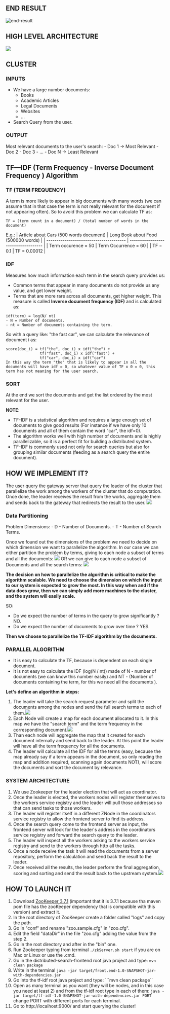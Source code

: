 ## END RESULT



![end-result](./end-result.png)

## HIGH LEVEL ARCHITECTURE

![](./high-level-search-architecture.png)

## CLUSTER

### INPUTS
- We have a large number documents:
	- Books
	- Academic Articles
	- Legal Documents
	- Websites
	- ...
- Search Query from the user.

### OUTPUT
Most relevant documents to the user's search:
	- Doc 1 -> Most Relevant
	- Doc 2
	- Doc 3
	- ...
	- Doc N -> Least Relevant


## TF—IDF (Term Frequency  - Inverse Document Frequency ) Algorithm


### TF (TERM FREQUENCY)
A term is more likely to appear in big documents with many words (we can assume that in that case the term is not really relevant for the document if not appearing often). So to avoid this problem we can calculate TF as: 
```
TF = (term count in a document) / (total number of words in the document)
```

E.g.:
| Article about Cars (500 words document) | Long Book about Food (500000 words) |
| --------------------------------------- | ----------------------------------- |
| Term occurence = 50                     | Term Occurrence = 60                |
| TF = 0.1                                | TF = 0.00012                        |

### IDF
Measures how much information each term in the search query provides us: 
- Common terms that appear in many documents do not provide us any value, and get lower weight.
- Terms that are more rare across all documents, get higher weight.
This measure is called **Inverse document frequency (IDF)** and is calculated as:
```
idf(term) = log(N/ nt)
- N = Number of documents.
- nt = Number of documents containing the term.
```

So with a query like: "the fast car", we can calculate the relevance of document i as:
```
score(doc_i) = tf("the", doc_i) x idf("the") +
		       tf("fast", doc_i) x idf("fast") +
		       tf("car", doc_i) x idf("car")
In this way the term "the" that is likely to appear in all the documents will have idf = 0, so whatever value of TF x 0 = 0, this term has not meaning for the user search.
```

### SORT
At the end we sort the documents and get the list ordered by the most relevant for the user.

**NOTE**:

- TF-IDF is a statistical algorithm and requires a large enough set of documents to give good results (For instance if we have only 10 documents and all of them contain the word "car", the idf=0).
- The algorithm works well with high number of documents and is highly parallelizable, so it is a perfect fit for building a distributed system.
- TF-IDF is commonly used not only for search queries but also for grouping similar documents (feeding as a search query the entire document).

## HOW WE IMPLEMENT IT?

The user query the gateway server that query the leader of the cluster that parallelize the work among the workers of the cluster that do computation. Once done, the leader receives the result from the works, aggregate them and sends back to the gateway that redirects the result to the user.
![](search-alg.png)

### Data Partitioning
Problem Dimensions:
	- D - Number of Documents.
	- T - Number of Search Terms.

Once we found out the dimensions of the problem we need to decide on which dimension we want to parallelize the algorithm.
In our case we can either partition the problem by terms, giving to each node a subset of terms and all the documents:
![](termpartition.png)
OR
we can give to each node a subset of Documents and all the search terms:
![](search-terms.png)

**The decision on how to parallelize the algorithm is critical to make the algorithm scalable. We need to choose the dimension on which the input to our system is expected to grow the most.
In this way when and if the data does grow, then we can simply add more machines to the cluster, and the system will easily scale.**

SO:
- Do we expect the number of terms in the query to grow significantly ?  NO.
- Do we expect the number of documents to grow over time  ? YES.

**Then we choose to parallelize the TF-IDF algorithm by the documents.**


### PARALLEL ALGORITHM
- It is easy to calculate the TF, because is dependent on each single document.
- It is not easy to calculate the IDF (log(N / nt)) made of N - number of documents (we can know this number easily) and NT - (Number of documents containing the term, for this we need all the documents ).

**Let's define an algorithm in steps:**
1. The leader will take the search request parameter and split the documents among the nodes and send the full search terms to each of them.![](search-step1.png)
2. Each Node will create a map for each document allocated to it. In this map we have the "search term" and the term frequency in the corresponding document.![](search-step2.png)
3. Than each node will aggregate the map that it created for each document internally and send back to the leader. At this point the leader will have all the term frequency for all the documents.
4. The leader will calculate all the IDF for all the terms (easy, because the map already say if a term appears in the document, so only reading the map and addition required, scanning again documents NOT), will score the documents and sort the document by relevance.

### SYSTEM ARCHITECTURE
1. We use Zookeeper for the leader election that will act as coordinator.
2. Once the leader is elected, the workers nodes will register themselves to the workers service registry and the leader will pull those addresses so that can send tasks to those workers.
3. The leader will register itself in a different ZNode in the coordinators service registry to allow the frontend server to find its address.
4. Once the search query come to the frontend server as input, the frontend server will look for the leader's address in the coordinators service registry and forward the search query to the leader. 
5. The leader will inspect all the workers asking to the workers service registry and send to the workers through http all the tasks. 
6. Once a node receive the task it will read the documents from a server repository, perform the calculation and send back the result to the leader.
7. Once received all the results, the leader perform the final aggregation, scoring and sorting and send the result back to the upstream system.![](./system-architecture-search.png)



## HOW TO LAUNCH IT

1. Download [ZooKeeper 3.7.1](https://www.apache.org/dyn/closer.lua/zookeeper/zookeeper-3.7.1/apache-zookeeper-3.7.1-bin.tar.gz) (important that it is 3.7.1 because tha maven pom file has the zooKeeper dependency that is compatible with this version) and extract it.
2. In the root directory of ZooKeeper create a folder called "logs" and copy the path.
3. Go in "conf" and rename "zoo.sample.cfg" in "zoo.cfg". 
4. Edit the field "dataDir" in the file "zoo.cfg"  adding the value from the step 2.
5. Go in the root directory and after in the "bin" one.
6. Run Zookeeper typing from terminal ```./zkServer.sh start``` if you are on Mac or Linux or use the .cmd.
7. Go in the distributed-search-frontend root java project and type: ```mvn clean package``` 
8. Write in the terminal ```java -jar target/front.end-1.0-SNAPSHOT-jar-with-dependencies.jar```
9. Go into the tf-idf root java project and type: ```mvn clean package``
10. Open as many terminal as you want (they will be nodes, and in this case you need at least 2) and from the tf-idf root type in each of them: ```java -jar target/tf-idf-1.0-SNAPSHOT-jar-with-dependencies.jar PORT``` change PORT with different ports for each terminal.
11. Go to http://localhost:9000/ and start querying the cluster!